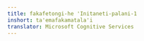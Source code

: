 ```yaml
---
title: fakafetongi-he 'Initaneti-palani-1
inshort: ta'emafakamatala'i
translator: Microsoft Cognitive Services
---
```




